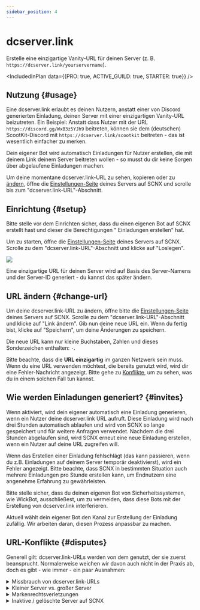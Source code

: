 ```yaml
---
sidebar_position: 4
---
```


# dcserver.link

Erstelle eine einzigartige Vanity-URL für deinen Server (z. B. `https://dcserver.link/yourservername`).

<IncludedInPlan data={{PRO: true, ACTIVE_GUILD: true, STARTER: true}} />

## Nutzung {#usage}

Eine dcserver.link erlaubt es deinen Nutzern, anstatt einer von Discord generierten Einladung, deinen Server mit einer
einzigartigen Vanity-URL beizutreten. Ein Beispiel: Anstatt dass Nutzer mit der URL `https://discord.gg/WxB3z5YJh9`
beitreten,
können sie dem (deutschen) ScootKit-Discord mit `https://dcserver.link/scootkit` beitreten - das ist wesentlich
einfacher zu merken.

Dein eigener Bot wird automatisch Einladungen für Nutzer erstellen, die mit deinem Link deinem Server
beitreten wollen - so musst du dir keine Sorgen über abgelaufene Einladungen machen.

Um deine momentane dcserver.link-URL zu sehen, kopieren oder zu [ändern](#change-url), öffne
die [Einstellungen-Seite](https://scnx.app/de/glink?page=settings) deines Servers auf SCNX und scrolle bis zum 
"dcserver.link-URL"-Abschnitt.

## Einrichtung {#setup}

Bitte stelle vor dem Einrichten sicher, dass du einen eigenen Bot auf SCNX erstellt hast und dieser die Berechtigungen "
Einladungen erstellen" hat.

Um zu starten, öffne die [Einstellungen-Seite](https://scnx.app/de/glink?page=settings) deines Servers auf SCNX. Scrolle
zu dem "dcserver.link-URL"-Abschnitt und klicke auf "Loslegen".

![](@site/docs/assets/scnx/guilds/dcserver-link/enable.png)

Eine einzigartige URL für deinen Server wird auf Basis des Server-Namens und der Server-ID generiert - du kannst das
später ändern.

## URL ändern {#change-url}

Um deine dcserver.link-URL zu ändern, öffne bitte die [Einstellungen-Seite](https://scnx.app/de/glink?page=settings)
deines Servers auf SCNX. Scrolle zu dem "dcserver.link-URL"-Abschnitt und klicke auf "Link ändern". Gib nun deine neue
URL ein. Wenn du fertig bist, klicke auf "Speichern", um deine Änderungen zu speichern.

Die neue URL kann nur kleine Buchstaben, Zahlen und dieses Sonderzeichen enthalten: `-`.

Bitte beachte, dass die **URL einzigartig** im ganzen Netzwerk sein muss. Wenn du eine URL verwenden möchtest, die
bereits genutzt wird, wird dir eine Fehler-Nachricht angezeigt. Bitte gehe zu [Konflikte](#disputes), um zu sehen, was
du in einem solchen Fall tun kannst.

## Wie werden Einladungen generiert? {#invites}

Wenn aktiviert, wird dein eigener automatisch eine Einladung generieren, wenn ein Nutzer deine dcserver.link URL
aufruft. Diese Einladung wird nach drei Stunden automatisch ablaufen und wird von SCNX so lange gespeichert und für
weitere Anfragen verwendet. Nachdem die drei Stunden abgelaufen sind, wird SCNX erneut eine neue Einladung erstellen,
wenn ein Nutzer auf deine URL zugreifen will.

Wenn das Erstellen einer Einladung fehlschlägt (das kann passieren, wenn du z.B. Einladungen auf deinem Server temporär
deaktivierst), wird ein Fehler angezeigt. Bitte beachte, dass SCNX in bestimmten Situation auch mehrere Einladungen pro
Stunde erstellen kann, um Endnutzern eine angenehme Erfahrung zu gewährleisten.

Bitte stelle sicher, dass du deinen eigenen Bot von Sicherheitssystemen, wie WickBot, ausschließest, um zu
vermeiden, dass diese Bots mit der Erstellung von dcserver.link interferieren.

Aktuell wählt dein eigener Bot den Kanal zur Erstellung der Einladung zufällig. Wir arbeiten daran, diesen Prozess anpassbar
zu
machen.

## URL-Konflikte {#disputes}

Generell gilt: dcserver.link-URLs werden von dem genutzt, der sie zuerst beansprucht. Normalerweise weichen wir davon
auch nicht in der Praxis ab, doch es gibt - wie immer - ein paar Ausnahmen:

<details>
    <summary>Missbrauch von dcserver.link-URLs</summary>

    Wenn du denkst, dass eine dcserver.link-URL zum Betrügen genutzt wird oder anderweitig Discords Community-Richtlinien bricht,
    melde es bitte unserem Team (<a href="mailto:abuse@scnx.xyz">abuse@scnx.xyz</a>) und wir werden nötige Aktionen veranlassen.
    Die URL kann danach nicht mehr genutzt werden.

</details>
<details>
    <summary>Kleiner Server vs. großer Server</summary>

    Dieses Szenario tritt ein, wenn ein großer Server (&gt;10.000 Mitglieder ohne Bots und aktiv) mit dem gleichem Namen eine
    dcserver.link-URL will, welche momentan von einem kleinem Server (&lt;1.000 Mitglieder) verwendet wird. In solch einem Fall wird unser Team
    die Anfrage auf einer Fall-für-Fall-Basis prüfen und sich eventuell für eine Übertragung der dcserver.link-URL entscheiden. Um solch eine Anfrage zu stellen, 
     <a
    href="https://scnx.app/help">kontaktiere unser Team</a>.

</details>
<details>
    <summary>Markenrechtsverletzungen</summary>

    Wenn eine dcserver.link-URL dein Markenrecht verletzt, kontaktiere bitte unser rechtliches Team (<a
    href="mailto:legal@scootkit.net">legal@scootkit.net</a>) mit einer rechtlichen Anfrage zum Entfernen. Wenn die Anfrage angenommen
    (und der Inhalt entfernt) wurde,
    kannst du eventuell selbst die dcserver.link-URL durch Antwort auf die Bestätigungs-E-Mail (optional) beanspruchen.

</details>
<details>
    <summary>Inaktive / gelöschte Server auf SCNX</summary>

    Wenn ein Server von SCNX <a href="./faq#deletion">gelöscht wird</a>, wird die dcserver.link-URL permanent gelöscht. Das passiert nicht,
    wenn ein Server auf SCNX deaktiviert / geflagged ist - in diesen Fällen wird die URL einfach nur unnutzbar, bleibt aber
    trotzdem beansprucht. Abgelaufene Starter-Pläne haben keinen Einfluss auf die Nutzbarkeit von dcserver.link-URLs.

</details>
